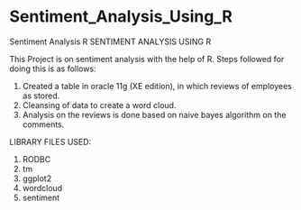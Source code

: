 # Sentiment_Analysis_Using_R
Sentiment Analysis R
SENTIMENT ANALYSIS USING R

 This Project is on sentiment analysis with the help of R. Steps followed for doing this is as follows:
1)	Created a table in oracle 11g (XE edition), in which reviews of employees as stored.
2)	Cleansing of data to create a word cloud.
3)	Analysis on the reviews is done based on naive bayes algorithm on the comments.


LIBRARY FILES USED:


1)	RODBC
2)	tm
3)	ggplot2
4)	wordcloud
5)	sentiment
